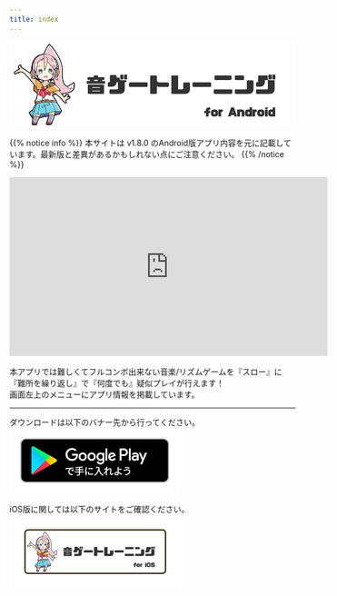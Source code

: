 ```yaml
---
title: index
---
```


![top banner](top_banner.jp.png)

{{% notice info %}}
本サイトは v1.8.0 のAndroid版アプリ内容を元に記載しています。最新版と差異があるかもしれない点にご注意ください。
{{% /notice %}}

<iframe width="560" height="315" src="https://www.youtube.com/embed/RjUvRe9BFCE?si=drh3S92NW0j4XkzP" title="YouTube video player" frameborder="0" allow="accelerometer; autoplay; clipboard-write; encrypted-media; gyroscope; picture-in-picture; web-share" allowfullscreen></iframe>

本アプリでは難しくてフルコンボ出来ない音楽/リズムゲームを『スロー』に『難所を繰り返し』で『何度でも』疑似プレイが行えます！<br>画面左上のメニューにアプリ情報を掲載しています。

-------

ダウンロードは以下のバナー先から行ってください。<br>
[![Google Play link](img_google-play-badge.jp.png#imgleft)](https://play.google.com/store/apps/details?id=jp.hyoromo.VideoSwing)
<div class="clear clear_box"></div>


iOS版に関しては以下のサイトをご確認ください。<br>
[![Site link](img_banner_ios.jp.png#imgleft)](https://hyoromo.github.io/sound-game-training/jp/)
<div class="clear clear_box"></div>
